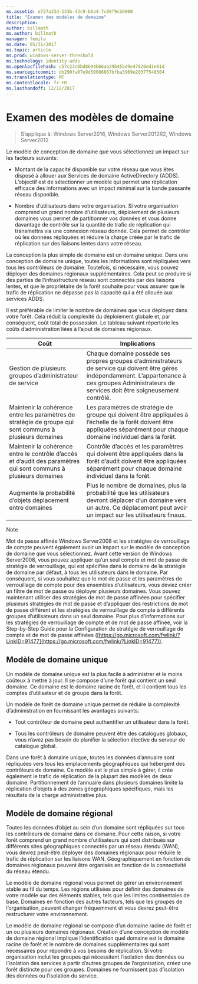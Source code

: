```yaml
---
ms.assetid: e727a33d-133b-43c9-b6a4-7c00f9cb6000
title: "Examen des modèles de domaine"
description: 
author: billmath
ms.author: billmath
manager: femila
ms.date: 05/31/2017
ms.topic: article
ms.prod: windows-server-threshold
ms.technology: identity-adds
ms.openlocfilehash: c57c23c0bd8694b66ab29b45bd9e47826ed1e01d
ms.sourcegitcommit: db290fa07e9d50686667bfba3969e20377548504
ms.translationtype: MT
ms.contentlocale: fr-FR
ms.lasthandoff: 12/12/2017
---
```

# <a name="reviewing-the-domain-models"></a>Examen des modèles de domaine

>S’applique à: Windows Server2016, Windows Server2012R2, Windows Server2012

Le modèle de conception de domaine que vous sélectionnez un impact sur les facteurs suivants:  
  
-   Montant de la capacité disponible sur votre réseau que vous êtes disposé à allouer aux Services de domaine ActiveDirectory (ADDS). L’objectif est de sélectionner un modèle qui permet une réplication efficace des informations avec un impact minimal sur la bande passante réseau disponible.  
  
-   Nombre d’utilisateurs dans votre organisation. Si votre organisation comprend un grand nombre d’utilisateurs, déploiement de plusieurs domaines vous permet de partitionner vos données et vous donne davantage de contrôle sur la quantité de trafic de réplication qui transmettra via une connexion réseau donnée. Cela permet de contrôler où les données répliquées et réduire la charge créée par le trafic de réplication sur des liaisons lentes dans votre réseau.  
  
La conception la plus simple de domaine est un domaine unique. Dans une conception de domaine unique, toutes les informations sont répliquées vers tous les contrôleurs de domaine. Toutefois, si nécessaire, vous pouvez déployer des domaines régionaux supplémentaires. Cela peut se produire si des parties de l’infrastructure réseau sont connectés par des liaisons lentes, et que le propriétaire de la forêt souhaite pour vous assurer que le trafic de réplication ne dépasse pas la capacité qui a été allouée aux services ADDS.  
  
Il est préférable de limiter le nombre de domaines que vous déployez dans votre forêt. Cela réduit la complexité du déploiement globale et, par conséquent, coût total de possession. Le tableau suivant répertorie les coûts d’administration liées à l’ajout de domaines régionaux.  
  
|Coût|Implications|  
|--------|----------------|  
|Gestion de plusieurs groupes d’administrateur de service|Chaque domaine possède ses propres groupes d’administrateurs de service qui doivent être gérés indépendamment. L’appartenance à ces groupes Administrateurs de services doit être soigneusement contrôlé.|  
|Maintenir la cohérence entre les paramètres de stratégie de groupe qui sont communs à plusieurs domaines|Les paramètres de stratégie de groupe qui doivent être appliquées à l’échelle de la forêt doivent être appliquées séparément pour chaque domaine individuel dans la forêt.|  
|Maintenir la cohérence entre le contrôle d’accès et d’audit des paramètres qui sont communs à plusieurs domaines|Contrôle d’accès et les paramètres qui doivent être appliquées dans la forêt d’audit doivent être appliquées séparément pour chaque domaine individuel dans la forêt.|  
|Augmente la probabilité d’objets déplacement entre domaines|Plus le nombre de domaines, plus la probabilité que les utilisateurs devront déplacer d’un domaine vers un autre. Ce déplacement peut avoir un impact sur les utilisateurs finaux.|  
  
> [!NOTE]  
>  Mot de passe affinée Windows Server2008 et les stratégies de verrouillage de compte peuvent également avoir un impact sur le modèle de conception de domaine que vous sélectionnez. Avant cette version de Windows Server2008, vous pouvez appliquer qu’un seul compte et mot de passe de stratégie de verrouillage, qui est spécifiée dans le domaine de la stratégie de domaine par défaut, à tous les utilisateurs dans le domaine. Par conséquent, si vous souhaitez que le mot de passe et les paramètres de verrouillage de compte pour des ensembles d’utilisateurs, vous deviez créer un filtre de mot de passe ou déployer plusieurs domaines. Vous pouvez maintenant utiliser des stratégies de mot de passe affinées pour spécifier plusieurs stratégies de mot de passe et d’appliquer des restrictions de mot de passe différent et les stratégies de verrouillage de compte à différents groupes d’utilisateurs dans un seul domaine. Pour plus d’informations sur les stratégies de verrouillage de compte et de mot de passe affinée, voir la Step-by-Step Guide pour la Configuration de stratégie de verrouillage de compte et de mot de passe affinées ([https://go.microsoft.com/fwlink/?LinkID=91477](https://go.microsoft.com/fwlink/?LinkID=91477)).  
  
## <a name="single-domain-model"></a>Modèle de domaine unique  
Un modèle de domaine unique est la plus facile à administrer et le moins coûteux à mettre à jour. Il se compose d’une forêt qui contient un seul domaine. Ce domaine est le domaine racine de forêt, et il contient tous les comptes d’utilisateur et de groupe dans la forêt.  
  
Un modèle de forêt de domaine unique permet de réduire la complexité d’administration en fournissant les avantages suivants:  
  
-   Tout contrôleur de domaine peut authentifier un utilisateur dans la forêt.  
  
-   Tous les contrôleurs de domaine peuvent être des catalogues globaux, vous n’avez pas besoin de planifier la sélection élective du serveur de catalogue global.  
  
Dans une forêt à domaine unique, toutes les données d’annuaire sont répliquées vers tous les emplacements géographiques qui hébergent des contrôleurs de domaine. Ce modèle est le plus simple à gérer, il crée également le trafic de réplication de la plupart des modèles de deux domaine. Partitionnement de l’annuaire dans plusieurs domaines limite la réplication d’objets à des zones géographiques spécifiques, mais les résultats de la charge administrative plus.  
  
## <a name="regional-domain-model"></a>Modèle de domaine régional  
Toutes les données d’objet au sein d’un domaine sont répliquées sur tous les contrôleurs de domaine dans ce domaine. Pour cette raison, si votre forêt comprend un grand nombre d’utilisateurs qui sont distribués sur différents sites géographiques connectés par un réseau étendu (WAN), vous devrez peut-être déployer des domaines régionaux pour réduire le trafic de réplication sur les liaisons WAN. Géographiquement en fonction de domaines régionaux peuvent être organisés en fonction de la connectivité du réseau étendu.  
  
Le modèle de domaine régional vous permet de gérer un environnement stable au fil du temps. Les régions utilisées pour définir des domaines de votre modèle sur des éléments stables, tels que les limites continentales de base. Domaines en fonction des autres facteurs, tels que les groupes de l’organisation, peuvent changer fréquemment et vous devrez peut-être restructurer votre environnement.  
  
Le modèle de domaine régional se compose d’un domaine racine de forêt et un ou plusieurs domaines régionaux. Création d’une conception de modèle de domaine régional implique l’identification quel domaine est le domaine racine de forêt et le nombre de domaines supplémentaires qui sont nécessaires pour répondre à vos besoins de réplication. Si votre organisation inclut les groupes qui nécessitent l’isolation des données ou l’isolation des services à partir d’autres groupes de l’organisation, créez une forêt distincte pour ces groupes. Domaines ne fournissent pas d’isolation des données ou l’isolation du service.  
  


